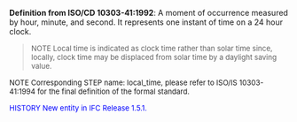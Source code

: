 ﻿**Definition from ISO/CD 10303-41:1992**: A moment of occurrence measured by hour, minute, and second. It represents one instant of time on a 24 hour clock.

> <font size="-1">NOTE Local time is indicated as clock time rather than solar time since, locally, 
clock time may be displaced from solar time by a daylight saving value.
</font>

> <font size="-1">
  NOTE Corresponding STEP name: local_time, please refer to ISO/IS 10303-41:1994
  for the final definition of the formal standard.
</font>

> <font size="-1" color="#0000FF">
  HISTORY New entity in IFC Release 1.5.1.
</font>